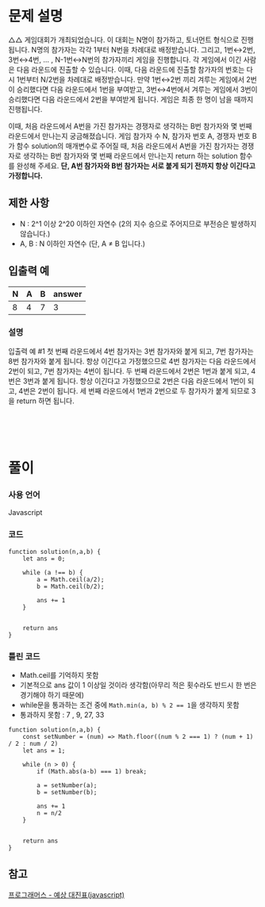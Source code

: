 # 문제 설명

△△ 게임대회가 개최되었습니다. 이 대회는 N명이 참가하고, 토너먼트 형식으로 진행됩니다. N명의 참가자는 각각 1부터 N번을 차례대로 배정받습니다. 그리고, 1번↔2번, 3번↔4번, ... , N-1번↔N번의 참가자끼리 게임을 진행합니다. 각 게임에서 이긴 사람은 다음 라운드에 진출할 수 있습니다. 이때, 다음 라운드에 진출할 참가자의 번호는 다시 1번부터 N/2번을 차례대로 배정받습니다. 만약 1번↔2번 끼리 겨루는 게임에서 2번이 승리했다면 다음 라운드에서 1번을 부여받고, 3번↔4번에서 겨루는 게임에서 3번이 승리했다면 다음 라운드에서 2번을 부여받게 됩니다. 게임은 최종 한 명이 남을 때까지 진행됩니다.

이때, 처음 라운드에서 A번을 가진 참가자는 경쟁자로 생각하는 B번 참가자와 몇 번째 라운드에서 만나는지 궁금해졌습니다. 게임 참가자 수 N, 참가자 번호 A, 경쟁자 번호 B가 함수 solution의 매개변수로 주어질 때, 처음 라운드에서 A번을 가진 참가자는 경쟁자로 생각하는 B번 참가자와 몇 번째 라운드에서 만나는지 return 하는 solution 함수를 완성해 주세요. **단, A번 참가자와 B번 참가자는 서로 붙게 되기 전까지 항상 이긴다고 가정합니다.**

## 제한 사항

- N : 2^1 이상 2^20 이하인 자연수 (2의 지수 승으로 주어지므로 부전승은 발생하지 않습니다.)
- A, B : N 이하인 자연수 (단, A ≠ B 입니다.)

## 입출력 예

|N|A|B|answer|
|---|---|----|---|
|8|4|7|3|


### 설명
입출력 예 #1
첫 번째 라운드에서 4번 참가자는 3번 참가자와 붙게 되고, 7번 참가자는 8번 참가자와 붙게 됩니다. 항상 이긴다고 가정했으므로 4번 참가자는 다음 라운드에서 2번이 되고, 7번 참가자는 4번이 됩니다. 두 번째 라운드에서 2번은 1번과 붙게 되고, 4번은 3번과 붙게 됩니다. 항상 이긴다고 가정했으므로 2번은 다음 라운드에서 1번이 되고, 4번은 2번이 됩니다. 세 번째 라운드에서 1번과 2번으로 두 참가자가 붙게 되므로 3을 return 하면 됩니다.

<br />
<br />
<br />

# 풀이

### 사용 언어

Javascript

### 코드

```
function solution(n,a,b) {
    let ans = 0;
    
    while (a !== b) {
        a = Math.ceil(a/2);
        b = Math.ceil(b/2);
        
        ans += 1
    }
    
   
    return ans
}
```

### 틀린 코드
- Math.ceil를 기억하지 못함
- 기본적으로 ans 값이 1 이상일 것이라 생각함(아무리 적은 횟수라도 반드시 한 번은 경기해야 하기 때문에)
- while문을 통과하는 조건 중에 `Math.min(a, b) % 2 == 1`을 생각하지 못함
- 통과하지 못함 : 7 , 9, 27, 33

```
function solution(n,a,b) {
    const setNumber = (num) => Math.floor((num % 2 === 1) ? (num + 1) / 2 : num / 2)
    let ans = 1;
    
    while (n > 0) {
        if (Math.abs(a-b) === 1) break;
        
        a = setNumber(a);
        b = setNumber(b);
        
        ans += 1
        n = n/2
    }
    
   
    return ans
}
```

## 참고
[프로그래머스 - 예상 대진표(javascript)](https://kis6473.tistory.com/160)